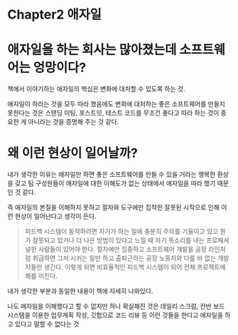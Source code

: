 # Chapter2 애자일
# 애자일을 하는 회사는 많아졌는데 소프트웨어는 엉망이다?

책에서 이야기하는 애자일의 핵심은 변화에 대처할 수 있도록 하는 것.

애자일이 하라는 것을 모두 따라 했음에도 변화에 대처하는 좋은 소프트웨어를 만들지 못한다는 것은 스탠딩 미팅, 포스트잇, 테스트 코드를 무조건 좋다고 따라 하는 것이 중요한 게 아니라는 것을 증명해 주는 것 같다.

# 왜 이런 현상이 일어날까?

내가 생각한 이유는 애자일만 하면 좋은 소프트웨어를 만들 수 있을 거라는 행복한 환상을 갖고 팀 구성원들이 애자일에 대한 이해도가 없는 상태에서 애자일을 따라 했기 때문인 것 같다.

즉 애자일의 본질을 이해하지 못하고 절차와 도구에만 집착한 잘못된 시작으로 인해 이런 현상이 일어난다고 생각이 든다.

> 피드백 시스템이 동작하려면 자기가 하는 일에 충분히 주의를 기울이고 있고 뭔가 잘못되고 있거나 더 나은 방법이 있다고 느낄 때 자기 목소리를 내는 프로페셔널한 사람들이 있어야 한다. 절차에만 집중하고 소프트웨어 개발을 공장 라인처럼 취급하면 그저 시키는 일만 하고 출퇴근하는 공장 노동자와 다를 바 없는 개발자들만 생긴다. 이렇게 되면 비효율적인 피드백 시스템이 되어 전체 프로젝트에 해를 끼친다.

내가 생각한 부분과 동일한 내용이 책에 자세히 나와있다.

나도 애자일을 이해했다고 할 수 없지만 하나 확실해진 것은 데일리 스크럼, 칸반 보드 시스템을 이용한 업무계획 작성, 깃헙으로 코드 리뷰 등 이런 것들을 한다고 애자일을 하고 있다고 말할 수 없다는 것